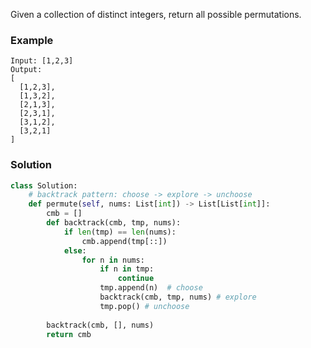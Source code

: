 Given a collection of distinct integers, return all possible permutations.

### Example
```
Input: [1,2,3]
Output:
[
  [1,2,3],
  [1,3,2],
  [2,1,3],
  [2,3,1],
  [3,1,2],
  [3,2,1]
]
```

### Solution

```python
class Solution:
    # backtrack pattern: choose -> explore -> unchoose
    def permute(self, nums: List[int]) -> List[List[int]]:
        cmb = []
        def backtrack(cmb, tmp, nums):
            if len(tmp) == len(nums):
                cmb.append(tmp[::])
            else:
                for n in nums:
                    if n in tmp:
                        continue
                    tmp.append(n)  # choose
                    backtrack(cmb, tmp, nums) # explore
                    tmp.pop() # unchoose
        
        backtrack(cmb, [], nums)
        return cmb
```